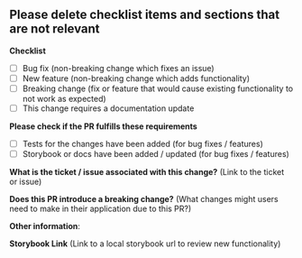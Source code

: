 ## Please delete checklist items and sections that are not relevant

**Checklist**

- [ ] Bug fix (non-breaking change which fixes an issue)
- [ ] New feature (non-breaking change which adds functionality)
- [ ] Breaking change (fix or feature that would cause existing functionality to not work as expected)
- [ ] This change requires a documentation update

**Please check if the PR fulfills these requirements**

- [ ] Tests for the changes have been added (for bug fixes / features)
- [ ] Storybook or docs have been added / updated (for bug fixes / features)

**What is the ticket / issue associated with this change?** (Link to the ticket or issue)

**Does this PR introduce a breaking change?** (What changes might users need to make in their application due to this PR?)

**Other information**:

**Storybook Link** (Link to a local storybook url to review new functionality)
